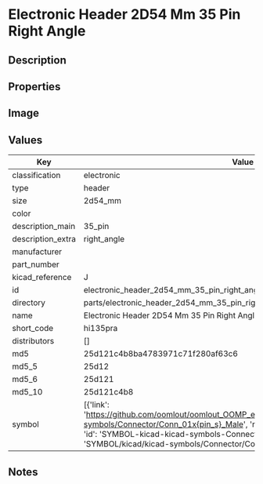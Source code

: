 # Electronic Header 2D54 Mm 35 Pin Right Angle

## Description

## Properties


## Image


## Values

| Key | Value |
| --- | --- |
| classification | electronic |
| type | header |
| size | 2d54_mm |
| color |  |
| description_main | 35_pin |
| description_extra | right_angle |
| manufacturer |  |
| part_number |  |
| kicad_reference | J |
| id | electronic_header_2d54_mm_35_pin_right_angle |
| directory | parts/electronic_header_2d54_mm_35_pin_right_angle |
| name | Electronic Header 2D54 Mm 35 Pin Right Angle |
| short_code | hi135pra |
| distributors | [] |
| md5 | 25d121c4b8ba4783971c71f280af63c6 |
| md5_5 | 25d12 |
| md5_6 | 25d121 |
| md5_10 | 25d121c4b8 |
| symbol | [{'link': 'https://github.com/oomlout/oomlout_OOMP_eda_V2/tree/main/SYMBOL/kicad/kicad-symbols/Connector/Conn_01x{pin_s}_Male', 'name': 'Connector : Conn_01x35_Male', 'id': 'SYMBOL-kicad-kicad-symbols-Connector-Conn_01x35_Male', 'directory': 'SYMBOL/kicad/kicad-symbols/Connector/Conn_01x35_Male/'}] |

## Notes

